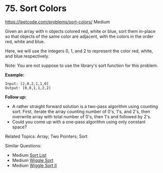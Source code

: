 # 75. Sort Colors
<https://leetcode.com/problems/sort-colors/>
Medium

Given an array with n objects colored red, white or blue, sort them in-place so that objects of the same color are adjacent, with the colors in the order red, white and blue.

Here, we will use the integers 0, 1, and 2 to represent the color red, white, and blue respectively.

Note: You are not suppose to use the library's sort function for this problem.

**Example:**

    Input: [2,0,2,1,1,0]
    Output: [0,0,1,1,2,2]

**Follow up:**

* A rather straight forward solution is a two-pass algorithm using counting sort.
  First, iterate the array counting number of 0's, 1's, and 2's, then overwrite array with total number of 0's, then 1's and followed by 2's.
* Could you come up with a one-pass algorithm using only constant space?

Related Topics: Array; Two Pointers; Sort

Similar Questions: 
* Medium [Sort List](https://leetcode.com/problems/sort-list/)
* Medium [Wiggle Sort](https://leetcode.com/problems/wiggle-sort/)
* Medium [Wiggle Sort II](https://leetcode.com/problems/wiggle-sort-ii/)